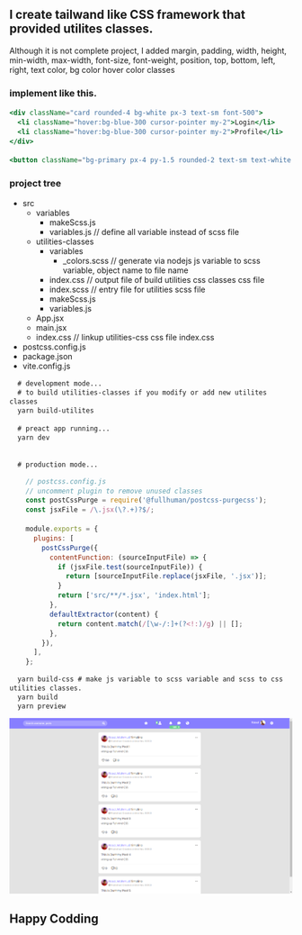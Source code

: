 

## I create tailwand like CSS framework that provided utilites classes.

Although it is not complete project,
I added margin, padding, width, height, min-width, max-width, font-size, font-weight, position, top, bottom, left, right, text color, bg color hover color
classes

### implement like this.
```jsx
<div className="card rounded-4 bg-white px-3 text-sm font-500">
  <li className="hover:bg-blue-300 cursor-pointer my-2">Login</li>
  <li className="hover:bg-blue-300 cursor-pointer my-2">Profile</li>
</div>

<button className="bg-primary px-4 py-1.5 rounded-2 text-sm text-white cursor-pointer hover:bg-blue-300">Login</button>
```

### project tree
<ul>
    <li>src
      <ul>
        <li>
          variables
          <ul>
            <li>makeScss.js</li>
            <li>variables.js  // define all variable instead of scss file</li>
          </ul>
        </li>
        <li>
          utilities-classes
          <ul>
            <li>
            variables 
            <ul>
              <li>_colors.scss // generate via nodejs js variable to scss variable, object name to file name </li>             
            </ul>
            </li>   
            <li>index.css   // output file of build utilities css classes css file </li>
            <li>index.scss   // entry file for utilities scss file </li>
          </ul>
          <ul>
            <li>makeScss.js</li>
            <li>variables.js</li>
          </ul>
        </li>
        <li>App.jsx</li>
        <li>main.jsx</li>
        <li>index.css   // linkup utilities-css css file index.css </li>
      </ul>
    </li>
    <li>postcss.config.js</li>
    <li>package.json</li>
    <li>vite.config.js</li>
  </ul>



```shell
  # development mode...
  # to build utilities-classes if you modify or add new utilites classes
  yarn build-utilites 
  
  # preact app running...  
  yarn dev
  
  
  # production mode...
```
```javascript
    // postcss.config.js
    // uncomment plugin to remove unused classes
    const postCssPurge = require('@fullhuman/postcss-purgecss');
    const jsxFile = /\.jsx(\?.+)?$/;
    
    module.exports = {
      plugins: [
        postCssPurge({
          contentFunction: (sourceInputFile) => {
            if (jsxFile.test(sourceInputFile)) {
              return [sourceInputFile.replace(jsxFile, '.jsx')];
            }
            return ['src/**/*.jsx', 'index.html'];
          },
          defaultExtractor(content) {
            return content.match(/[\w-/:]+(?<!:)/g) || [];
          },
        }),
      ],
    };
```
```shell
  yarn build-css # make js variable to scss variable and scss to css utilities classes. 
  yarn build
  yarn preview
```

![preview](https://raw.githubusercontent.com/rasel-code-dev/css-utitiles-framework__like-tailwand-css/master/create_tailwand%20like%20framework.png)


## Happy Codding

